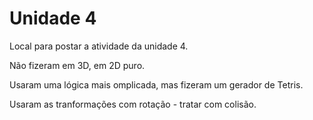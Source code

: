# Unidade 4
Local para postar a atividade da unidade 4.

Não fizeram em 3D, em 2D puro.

Usaram uma lógica mais omplicada, mas fizeram um gerador de Tetris.

Usaram as tranformações com rotação - tratar com colisão.